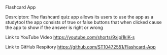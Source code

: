 Flashcard App

Desrcipton:
The flashcard quiz app allows its users to use the app as a studytool
the app consists of true or false buttons that when clicked cause the app to show if the answer is right or wrong

Link to YouTube Video
https://youtube.com/shorts/9xjpi1kIK-s

Link to GitHub Respitory
https://github.com/ST10472551/Flashcard-App









